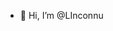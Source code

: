 - 👋 Hi, I’m @LInconnu


<!---
LInconnuYT/LInconnuYT is a ✨ special ✨ repository because its `README.md` (this file) appears on your GitHub profile.
You can click the Preview link to take a look at your changes.
--->

